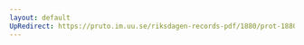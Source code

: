 ```yaml
---
layout: default
UpRedirect: https://pruto.im.uu.se/riksdagen-records-pdf/1880/prot-1880--ak--043/prot-1880--ak--043_008.pdf
---
```

